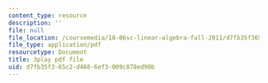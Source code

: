 ```yaml
---
content_type: resource
description: ''
file: null
file_location: /coursemedia/18-06sc-linear-algebra-fall-2011/d7fb35f365c2d4686ef3009c878ed90b_5IGTFgPqlkw.pdf
file_type: application/pdf
resourcetype: Document
title: 3play pdf file
uid: d7fb35f3-65c2-d468-6ef3-009c878ed90b
---
```

